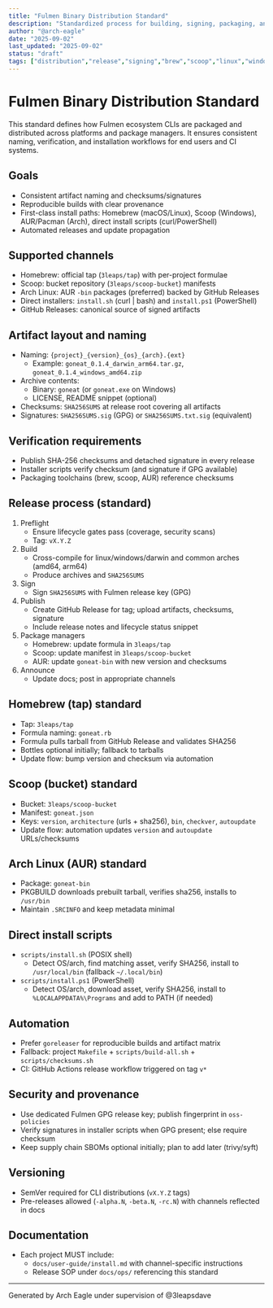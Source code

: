 ```yaml
---
title: "Fulmen Binary Distribution Standard"
description: "Standardized process for building, signing, packaging, and distributing Fulmen ecosystem CLI binaries"
author: "@arch-eagle"
date: "2025-09-02"
last_updated: "2025-09-02"
status: "draft"
tags: ["distribution","release","signing","brew","scoop","linux","windows","macos"]
---
```


# Fulmen Binary Distribution Standard

This standard defines how Fulmen ecosystem CLIs are packaged and distributed across platforms and package managers. It ensures consistent naming, verification, and installation workflows for end users and CI systems.

## Goals

- Consistent artifact naming and checksums/signatures
- Reproducible builds with clear provenance
- First-class install paths: Homebrew (macOS/Linux), Scoop (Windows), AUR/Pacman (Arch), direct install scripts (curl/PowerShell)
- Automated releases and update propagation

## Supported channels

- Homebrew: official tap (`3leaps/tap`) with per-project formulae
- Scoop: bucket repository (`3leaps/scoop-bucket`) manifests
- Arch Linux: AUR `-bin` packages (preferred) backed by GitHub Releases
- Direct installers: `install.sh` (curl | bash) and `install.ps1` (PowerShell)
- GitHub Releases: canonical source of signed artifacts

## Artifact layout and naming

- Naming: `{project}_{version}_{os}_{arch}.{ext}`
  - Example: `goneat_0.1.4_darwin_arm64.tar.gz`, `goneat_0.1.4_windows_amd64.zip`
- Archive contents:
  - Binary: `goneat` (or `goneat.exe` on Windows)
  - LICENSE, README snippet (optional)
- Checksums: `SHA256SUMS` at release root covering all artifacts
- Signatures: `SHA256SUMS.sig` (GPG) or `SHA256SUMS.txt.sig` (equivalent)

## Verification requirements

- Publish SHA-256 checksums and detached signature in every release
- Installer scripts verify checksum (and signature if GPG available)
- Packaging toolchains (brew, scoop, AUR) reference checksums

## Release process (standard)

1. Preflight
   - Ensure lifecycle gates pass (coverage, security scans)
   - Tag: `vX.Y.Z`
2. Build
   - Cross-compile for linux/windows/darwin and common arches (amd64, arm64)
   - Produce archives and `SHA256SUMS`
3. Sign
   - Sign `SHA256SUMS` with Fulmen release key (GPG)
4. Publish
   - Create GitHub Release for tag; upload artifacts, checksums, signature
   - Include release notes and lifecycle status snippet
5. Package managers
   - Homebrew: update formula in `3leaps/tap`
   - Scoop: update manifest in `3leaps/scoop-bucket`
   - AUR: update `goneat-bin` with new version and checksums
6. Announce
   - Update docs; post in appropriate channels

## Homebrew (tap) standard

- Tap: `3leaps/tap`
- Formula naming: `goneat.rb`
- Formula pulls tarball from GitHub Release and validates SHA256
- Bottles optional initially; fallback to tarballs
- Update flow: bump version and checksum via automation

## Scoop (bucket) standard

- Bucket: `3leaps/scoop-bucket`
- Manifest: `goneat.json`
- Keys: `version`, `architecture` (urls + sha256), `bin`, `checkver`, `autoupdate`
- Update flow: automation updates `version` and `autoupdate` URLs/checksums

## Arch Linux (AUR) standard

- Package: `goneat-bin`
- PKGBUILD downloads prebuilt tarball, verifies sha256, installs to `/usr/bin`
- Maintain `.SRCINFO` and keep metadata minimal

## Direct install scripts

- `scripts/install.sh` (POSIX shell)
  - Detect OS/arch, find matching asset, verify SHA256, install to `/usr/local/bin` (fallback `~/.local/bin`)
- `scripts/install.ps1` (PowerShell)
  - Detect OS/arch, download asset, verify SHA256, install to `%LOCALAPPDATA%\Programs` and add to PATH (if needed)

## Automation

- Prefer `goreleaser` for reproducible builds and artifact matrix
- Fallback: project `Makefile` + `scripts/build-all.sh` + `scripts/checksums.sh`
- CI: GitHub Actions release workflow triggered on tag `v*`

## Security and provenance

- Use dedicated Fulmen GPG release key; publish fingerprint in `oss-policies`
- Verify signatures in installer scripts when GPG present; else require checksum
- Keep supply chain SBOMs optional initially; plan to add later (trivy/syft)

## Versioning

- SemVer required for CLI distributions (`vX.Y.Z` tags)
- Pre-releases allowed (`-alpha.N`, `-beta.N`, `-rc.N`) with channels reflected in docs

## Documentation

- Each project MUST include:
  - `docs/user-guide/install.md` with channel-specific instructions
  - Release SOP under `docs/ops/` referencing this standard

---
Generated by Arch Eagle under supervision of @3leapsdave
